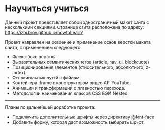 # Научиться учиться
Данный проект представляет собой одностраничный макет сайта с несколькими секциями.
Страница сайта расположена по адресу: https://izhubrov.github.io/howtoLearn/

Проект направлен на освоение и применение основ верстки макета сайта, с применением следующего:
* Флекс-бокс верстки.
* Выразительных семантических тегов (article, nav, ul, blockquote)
* Позиционирования элементов (относительного, абсолютного, z-index).
* Относительных путей к файлам.
* Контейнера iframe с конструктором видео API YouTube.
* Анимации и трансформации с плавностью перехода.
* Методологии наименования классов CSS БЭМ Nested.
___
Планы по дальнейшей доработке проекта:
* Подключить дополнительные шрифты через директиву @font-face
* Добавить форму, которая даст возможность выбирать шрифт.

